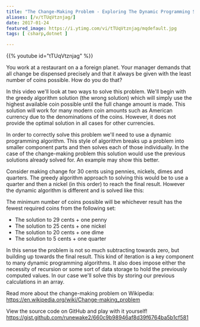 ```yaml
---
title: "The Change-Making Problem - Exploring The Dynamic Programming Solution"
aliases: [/v/tTUqVtznjag/]
date: 2017-01-24
featured_image: https://i.ytimg.com/vi/tTUqVtznjag/mqdefault.jpg
tags: [ csharp,dotnet ]

---
```


{{% youtube id="tTUqVtznjag" %}}

You work at a restaurant on a a foreign planet. Your manager demands that all change be dispensed precisely and that it always be given with the least number of coins possible. How do you do that?

In this video we'll look at two ways to solve this problem. We'll begin with the greedy algorithm solution (the wrong solution) which will simply use the highest available coin possible until the full change amount is made. This solution will work for many modern coin amounts such as American currency due to the denominations of the coins. However, it does not provide the optimal solution in all cases for other currencies.

In order to correctly solve this problem we'll need to use a dynamic programming algorithm. This style of algorithm breaks up a problem into smaller component parts and then solves each of those individually. In the case of the change-making problem this solution would use the previous solutions already solved for. An example may show this better.

Consider making change for 30 cents using pennies, nickels, dimes and quarters. The greedy algorithm approach to solving this would be to use a quarter and then a nickel (in this order) to reach the final result. However the dynamic algorithm is different and is solved like this:

The minimum number of coins possible will be whichever result has the fewest required coins from the following set:
- The solution to 29 cents + one penny
- The solution to 25 cents + one nickel
- The solution to 20 cents + one dime
- The solution to 5 cents + one quarter

In this sense the problem is not so much subtracting towards zero, but building up towards the final result. This kind of iteration is a key component to many dynamic programming algorithms. It also does impose either the necessity of recursion or some sort of data storage to hold the previously computed values. In our case we'll solve this by storing our previous calculations in an array.

Read more about the change-making problem on Wikipedia: https://en.wikipedia.org/wiki/Change-making_problem

View the source code on GitHub and play with it yourself! https://gist.github.com/runewake2/660c9b98946af8d39f6764ba5b1cf581